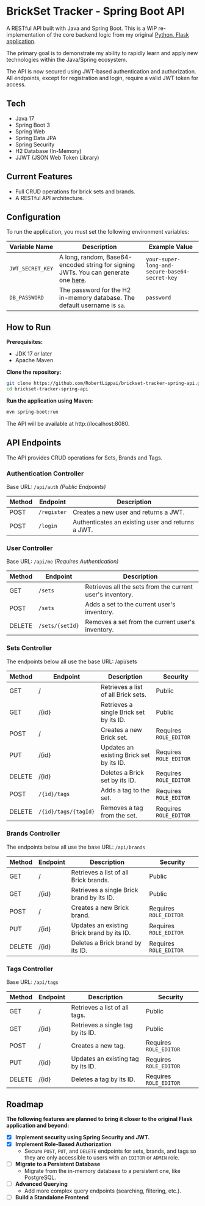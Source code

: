 # BrickSet Tracker - Spring Boot API

A RESTful API built with Java and Spring Boot. This is a WIP re-implementation of the core backend logic from my original [Python, Flask application](https://github.com/RobertLippai/brickset_tracker).

The primary goal is to demonstrate my ability to rapidly learn and apply new technologies within the Java/Spring ecosystem.

The API is now secured using JWT-based authentication and authorization. All endpoints, except for registration and login, require a valid JWT token for access.

## Tech
- Java 17
- Spring Boot 3
- Spring Web
- Spring Data JPA
- Spring Security
- H2 Database (In-Memory)
- JJWT (JSON Web Token Library)

## Current Features
- Full CRUD operations for brick sets and brands.
- A RESTful API architecture.

## Configuration
To run the application, you must set the following environment variables:

| Variable Name    | Description                                                                                             | Example Value                                |
| ---------------- | ------------------------------------------------------------------------------------------------------- | -------------------------------------------- |
| `JWT_SECRET_KEY` | A long, random, Base64-encoded string for signing JWTs. You can generate one [here](https://www.devglan.com/online-tools/hmac-sha256-online). | `your-super-long-and-secure-base64-secret-key` |
| `DB_PASSWORD`    | The password for the H2 in-memory database. The default username is `sa`.                                 | `password`                                   |
    
## How to Run
**Prerequisites:**
- JDK 17 or later
- Apache Maven

**Clone the repository:**
```bash
git clone https://github.com/RobertLippai/brickset-tracker-spring-api.git
cd brickset-tracker-spring-api
```

**Run the application using Maven:**
```bash
mvn spring-boot:run
```

The API will be available at http://localhost:8080.

## API Endpoints
The API provides CRUD operations for Sets, Brands and Tags.

### Authentication Controller
Base URL: `/api/auth`
_(Public Endpoints)_

| Method | Endpoint    | Description                                     |
|--------|-------------|-------------------------------------------------|
| POST   | `/register` | Creates a new user and returns a JWT.      |
| POST   | `/login`    | Authenticates an existing user and returns a JWT. |

### User Controller
Base URL: `/api/me`
_(Requires Authentication)_

| Method | Endpoint          | Description                                                      |
|--------|-------------------|------------------------------------------------------------------|
| GET    | `/sets`           | Retrieves all the sets from the current user's inventory.        |
| POST   | `/sets`           | Adds a set to the current user's inventory.                      |
| DELETE | `/sets/{setId}`   | Removes a set from the current user's inventory.                 |


### Sets Controller
The endpoints below all use the base URL: /api/sets

| Method | Endpoint | Description                               | Security                |
|--------|----------|-------------------------------------------|-------------------------|
| GET    | /        | Retrieves a list of all Brick sets.       | Public                  |
| GET    | /{id}    | Retrieves a single Brick set by its ID.   | Public                  |
| POST   | /        | Creates a new Brick set.                  | Requires `ROLE_EDITOR`  |
| PUT    | /{id}    | Updates an existing Brick set by its ID.  | Requires `ROLE_EDITOR`  |
| DELETE | /{id}    | Deletes a Brick set by its ID.            | Requires `ROLE_EDITOR`  |
| POST   | `/{id}/tags`      | Adds a tag to the set.           | Requires `ROLE_EDITOR`  |
| DELETE | `/{id}/tags/{tagId}` | Removes a tag from the set.   | Requires `ROLE_EDITOR`  |

### Brands Controller
The endpoints below all use the base URL: `/api/brands`

| Method | Endpoint | Description                               | Security                |
|--------|----------|-------------------------------------------|-------------------------|
| GET    | /        | Retrieves a list of all Brick brands.     | Public                  |
| GET    | /{id}    | Retrieves a single Brick brand by its ID. | Public                  |
| POST   | /        | Creates a new Brick brand.                | Requires `ROLE_EDITOR`  |
| PUT    | /{id}    | Updates an existing Brick brand by its ID.| Requires `ROLE_EDITOR`  |
| DELETE | /{id}    | Deletes a Brick brand by its ID.          | Requires `ROLE_EDITOR`  |

### Tags Controller
Base URL: `/api/tags`

| Method | Endpoint | Description                              | Security                |
|--------|----------|------------------------------------------|-------------------------|
| GET    | /        | Retrieves a list of all tags.            | Public                  |
| GET    | /{id}    | Retrieves a single tag by its ID.        | Public                  |
| POST   | /        | Creates a new tag.                       | Requires `ROLE_EDITOR`  |
| PUT    | /{id}    | Updates an existing tag by its ID.       | Requires `ROLE_EDITOR`  |
| DELETE | /{id}    | Deletes a tag by its ID.                 | Requires `ROLE_EDITOR`  |


## Roadmap
**The following features are planned to bring it closer to the original Flask application and beyond:**
- [X] **Implement security using Spring Security and JWT.**
- [X] **Implement Role-Based Authorization**
  -   Secure `POST`, `PUT`, and `DELETE` endpoints for sets, brands, and tags so they are only accessible to users with an `EDITOR` or `ADMIN` role. 
- [ ] **Migrate to a Persistent Database**
  - Migrate from the in-memory database to a persistent one, like PostgreSQL.
- [ ] **Advanced Querying**
  - Add more complex query endpoints (searching, filtering, etc.).
-   [ ] **Build a Standalone Frontend**